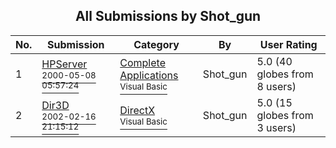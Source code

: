 ﻿<div align="center">

## All Submissions by Shot\_gun

</div>

No.  | Submission | Category | By   | User Rating
---- | ---------- | -------- | ---- | -----------
1 | [HPServer<br /><sup>2000-05-08 05:57:24</sup>](https://github.com/Planet-Source-Code/shot-gun-hpserver__1-7860) | [Complete Applications<br /><sup>Visual Basic</sup>](../ByCategory/complete-applications__1-27.md) | Shot\_gun | 5.0 (40 globes from 8 users)
2 | [Dir3D<br /><sup>2002-02-16 21:15:12</sup>](https://github.com/Planet-Source-Code/shot-gun-dir3d__1-31863) | [DirectX<br /><sup>Visual Basic</sup>](../ByCategory/directx__1-44.md) | Shot\_gun | 5.0 (15 globes from 3 users)
